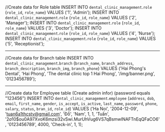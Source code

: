 //Create data for Role table
INSERT INTO `dental_clinic_management`.`role` (`role_id`, `role_name`) VALUES ('1', 'Admin');
INSERT INTO `dental_clinic_management`.`role` (`role_id`, `role_name`) VALUES ('2', 'Manager');
INSERT INTO `dental_clinic_management`.`role` (`role_id`, `role_name`) VALUES ('3', 'Doctor');
INSERT INTO `dental_clinic_management`.`role` (`role_id`, `role_name`) VALUES ('4', 'Nurse');
INSERT INTO `dental_clinic_management`.`role` (`role_id`, `role_name`) VALUES ('5', 'Receptionist');

---------------------------------------------------------------------------------------------------------
//Create data for Branch table
INSERT INTO `dental_clinic_management`.`branch` (`branch_name`, `branch_address`, `branch_description`, `branch_img`, `branch_phone`) VALUES ('Hai Phong\'s Dental', 'Hai Phong', 'The dental clinic top 1 Hai Phong', '/img/banner.png', '0123456789');

-----------------------------------------------------------------------------------------------------------
//Create data for Employee table (Create admin infor) (password equals "123456")
INSERT INTO `dental_clinic_management`.`employee` 
(`address`, `dob`, `email`, `first_name`, `gender`, `is_accept`, `is_active`, `last_name`, `password`, `phone`, `salary`, `status`, `bran_id`, `role_id`) 
VALUES 
('Ha Noi', '2004-12-09', 'tuan6a1thcstv@gmail.com', 'Đỗ', 'Nam', 1, 1, 'Tuấn', '$2a$10$ou0A97XvoK6mzsi32vSwi.MurUhVug6VS7qBsmwlNAFTnEqQFaCO6', '0123456789', 4000, 'Check-in', 1, 1);
